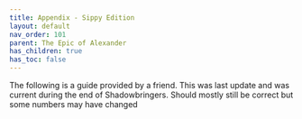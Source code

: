 ```yaml
---
title: Appendix - Sippy Edition
layout: default
nav_order: 101
parent: The Epic of Alexander
has_children: true
has_toc: false
---
```


The following is a guide provided by a friend. This was last update and was current during the end of Shadowbringers. Should mostly still be correct but some numbers may have changed
